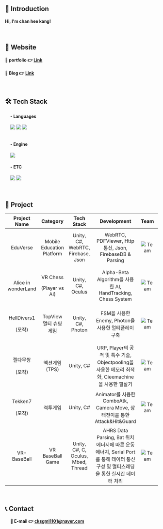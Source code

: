 ## 👋 Introduction

#### Hi, I'm chan hee kang!

<br>

## 🔗 Website
#### 🔹 portfolio 👉 [Link](https://www.canva.com/design/DAF2kbiNWoU/44V6-sUKLYq2EYx4O9GnjA/edit?utm_content=DAF2kbiNWoU&utm_campaign=designshare&utm_medium=link2&utm_source=sharebutton)  
#### 🔹 Blog 👉 [Link](https://kcheee.github.io) 
<br>

## 🛠 Tech Stack
#### &emsp; - Languages

#### &emsp; <img src="https://img.shields.io/badge/C-00599C?style=for-the-badge&logo=c&logoColor=white"> <img src="https://img.shields.io/badge/C%2B%2B-00599C?style=for-the-badge&logo=c%2B%2B&logoColor=white">  <img src="https://img.shields.io/badge/C%23-239120?style=for-the-badge&logo=c-sharp&logoColor=white"><br><br/>   

#### &emsp; - Engine
#### &emsp; <img src="https://img.shields.io/badge/Unity-100000?style=for-the-badge&logo=unity&logoColor=white">   

#### &emsp; - ETC
#### &emsp; <img src="https://img.shields.io/badge/figma-F24E1E?style=for-the-badge&logo=figma&logoColor=white"> <img src="https://img.shields.io/badge/firebase-FFCA28?style=for-the-badge&logo=firebase&logoColor=white">


<br>

## 📃 Project

  
|Project Name|Category|Tech Stack|Development|Team|   Period   |Link|Award|
|:---:|:---:|:---:|:---:|:---:|:---:|:---:|:------:|
|EduVerse|Mobile Education Platform|Unity, C#, WebRTC, Firebase, Json|WebRTC, PDFViewer, Http 통신, Json, FirebaseDB & Parsing|![Team](https://img.shields.io/badge/Team-red)| 23. 10. 12 ~ 23. 12. 05<p></p>(54일)	|👇 [Repo](https://github.com/EdeWiseCreators)|과학기술정보통신부<p></p>**장관상**
|Alice in wonderLand|VR Chess<p></p>(Player vs AI)|Unity, C#, Oculus|Alpha-Beta Algorithm을 사용한 AI, HandTracking, Chess System|![Team](https://img.shields.io/badge/Team-red)| 23. 08. 29 ~ 23. 10. 03<p></p>(35일)	|👇 [Repo](https://github.com/kcheee/VR_Chess)|
|HellDivers1<p></p>(모작)|TopView 멀티 슈팅게임|Unity, C#, Photon|FSM을 사용한 Enemy, Photon을 사용한 멀티플레이 구축 |![Team](https://img.shields.io/badge/Team-red)| 23. 08. 01 ~ 23. 08. 28<p></p>(27일)	|👇 [Repo](https://github.com/kcheee/Hell-Divers)|
|젤다무쌍<p></p>(모작)|액션게임(TPS)|Unity, C#|URP, Player의 공격 및 특수 기술, Objectpooling을 사용한 메모리 최적화, Cieemachine을 사용한 필살기|![Team](https://img.shields.io/badge/Team-red)| 23. 07. 03 ~ 23. 07. 31<p></p>(28일)	|👇 [Repo](https://github.com/kcheee/zelda)|
|Tekken7<p></p>(모작)|격투게임|Unity, C#|Animator를 사용한 ComboAtk, Camera Move, 상태전이를 통한 Attack&Hit&Guard|![Team](https://img.shields.io/badge/Sole-blue)| 23. 06. 01 ~ 23. 06. 30<p></p>(29일)	|👇 [Repo](https://github.com/kcheee/Tekken)|
|VR-BaseBall|VR BaseBall Game|Unity, C#, C, Oculus, Mbed, Thread|AHRS Data Parsing, Bat 위치에너지에 따른 운동에너지, Serial Port를 통해 데이터 통신 구성 및 멀티스레딩을 통한 실시간 데이터 처리|![Team](https://img.shields.io/badge/Team-red)| 22. 08. 08 ~ 22. 12. 16	|👉 [Repo](https://github.com/kcheee/VR-BaseBall-Game)|CapStone Design <p></p> **장려상**
<br>





## 📞 Contact
#### &emsp; 🔹 E-mail 👉 cksgml1101@naver.com 





